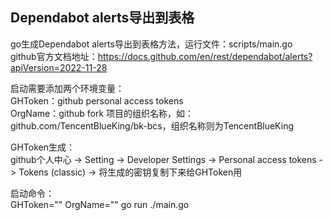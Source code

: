 ## Dependabot alerts导出到表格
go生成Dependabot alerts导出到表格方法，运行文件：scripts/main.go   
github官方文档地址：https://docs.github.com/en/rest/dependabot/alerts?apiVersion=2022-11-28  

启动需要添加两个环境变量：  
GHToken：github personal access tokens  
OrgName：github fork 项目的组织名称，如：github.com/TencentBlueKing/bk-bcs，组织名称则为TencentBlueKing 

GHToken生成：  
github个人中心 -> Setting -> Developer Settings -> Personal access tokens ->  Tokens (classic) -> 
将生成的密钥复制下来给GHToken用

启动命令：  
GHToken="" OrgName="" go run ./main.go
